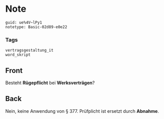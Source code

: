 # Note
```
guid: ue%4V~lPy1
notetype: Basic-02d89-e0e22
```

### Tags
```
vertragsgestaltung_it
word_skript
```

## Front
Besteht <b>Rügepflicht</b> bei <b>Werksverträgen</b>?

## Back
Nein, keine Anwendung von § 377. Prüfplicht ist ersetzt durch
<b>Abnahme</b>.
